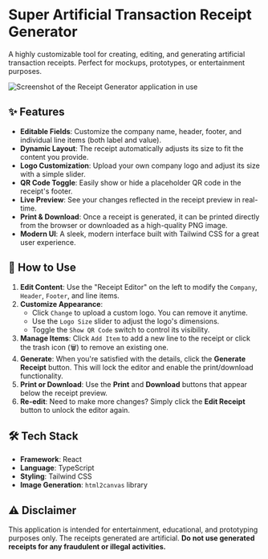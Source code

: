 # Super Artificial Transaction Receipt Generator

A highly customizable tool for creating, editing, and generating artificial transaction receipts. Perfect for mockups, prototypes, or entertainment purposes.

![Screenshot of the Receipt Generator application in use](https://i.imgur.com/example.png) <!-- It's a good practice to add a real screenshot here -->

## ✨ Features

- **Editable Fields**: Customize the company name, header, footer, and individual line items (both label and value).
- **Dynamic Layout**: The receipt automatically adjusts its size to fit the content you provide.
- **Logo Customization**: Upload your own company logo and adjust its size with a simple slider.
- **QR Code Toggle**: Easily show or hide a placeholder QR code in the receipt's footer.
- **Live Preview**: See your changes reflected in the receipt preview in real-time.
- **Print & Download**: Once a receipt is generated, it can be printed directly from the browser or downloaded as a high-quality PNG image.
- **Modern UI**: A sleek, modern interface built with Tailwind CSS for a great user experience.

## 🚀 How to Use

1.  **Edit Content**: Use the "Receipt Editor" on the left to modify the `Company`, `Header`, `Footer`, and line items.
2.  **Customize Appearance**: 
    - Click `Change` to upload a custom logo. You can remove it anytime.
    - Use the `Logo Size` slider to adjust the logo's dimensions.
    - Toggle the `Show QR Code` switch to control its visibility.
3.  **Manage Items**: Click `Add Item` to add a new line to the receipt or click the trash icon (🗑️) to remove an existing one.
4.  **Generate**: When you're satisfied with the details, click the **Generate Receipt** button. This will lock the editor and enable the print/download functionality.
5.  **Print or Download**: Use the **Print** and **Download** buttons that appear below the receipt preview.
6.  **Re-edit**: Need to make more changes? Simply click the **Edit Receipt** button to unlock the editor again.

## 🛠️ Tech Stack

- **Framework**: React
- **Language**: TypeScript
- **Styling**: Tailwind CSS
- **Image Generation**: `html2canvas` library

## ⚠️ Disclaimer

This application is intended for entertainment, educational, and prototyping purposes only. The receipts generated are artificial. **Do not use generated receipts for any fraudulent or illegal activities.**
